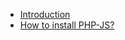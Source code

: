 * [Introduction](copernica-docs:PHPJS/introduction "Introduction")
* [How to install PHP-JS?](copernica-docs:PHPJS/introduction "How to install PHP-JS")
